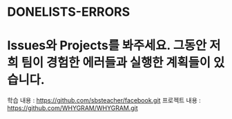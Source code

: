 # DONELISTS-ERRORS

# Issues와 Projects를 봐주세요. 그동안 저희 팀이 경험한 에러들과 실행한 계획들이 있습니다. 

학습 내용 : https://github.com/sbsteacher/facebook.git
프로젝트 내용 : https://github.com/WHYGRAM/WHYGRAM.git
